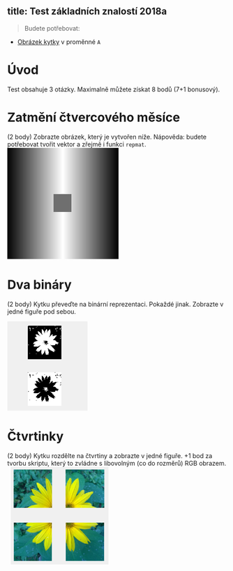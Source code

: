 
title: Test základních znalostí 2018a
---
>Budete potřebovat: 
 
* [Obrázek kytky](../media/kytka256.jpg) v proměnné `A` 

# Úvod
Test obsahuje 3 otázky. Maximalně můžete získat 8 bodů (7+1 bonusový).
# Zatmění čtvercového měsíce
(2 body) Zobrazte obrázek, který je vytvořen níže. Nápověda: budete potřebovat tvořit vektor a zřejmě i funkci `repmat`.
 
![](../media/2018-10-03-15-45-49.png)
 
# Dva bináry
(2 body) Kytku převeďte na binární reprezentaci. Pokaždé jinak. Zobrazte v jedné figuře pod sebou. 
 

![](../media/2018-10-03-15-49-44.png)
 
# Čtvrtinky
(2 body) Kytku rozdělte na čtvrtiny a zobrazte v jedné figuře. +1 bod za tvorbu skriptu, který to zvládne s libovolným (co do rozměrů) RGB obrazem.
 
![](../media/2018-10-03-15-52-05.png)